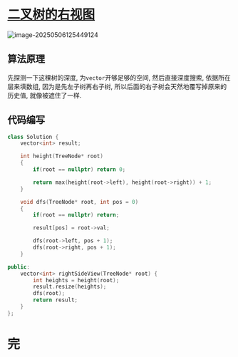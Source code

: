 # [二叉树的右视图](https://leetcode.cn/problems/binary-tree-right-side-view/)

![image-20250506125449124](https://md-wind.oss-cn-nanjing.aliyuncs.com/md/20250506125449182.png)

## 算法原理

先探测一下这棵树的深度, 为`vector`开够足够的空间, 然后直接深度搜索, 依据所在层来填数组, 因为是先左子树再右子树, 所以后面的右子树会天然地覆写掉原来的历史值, 就像被遮住了一样.

## 代码编写

```cpp
class Solution {
    vector<int> result;

    int height(TreeNode* root)
    {
        if(root == nullptr) return 0;

        return max(height(root->left), height(root->right)) + 1;
    }

    void dfs(TreeNode* root, int pos = 0)
    {
        if(root == nullptr) return;

        result[pos] = root->val;

        dfs(root->left, pos + 1);
        dfs(root->right, pos + 1);
    }

public:
    vector<int> rightSideView(TreeNode* root) {
        int heights = height(root);
        result.resize(heights);
        dfs(root);
        return result;
    }
};
```

# 完